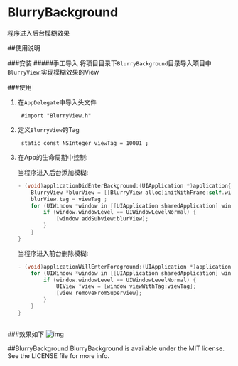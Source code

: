 # BlurryBackground
程序进入后台模糊效果

##使用说明

###安装
#####手工导入
将项目目录下`BlurryBackground`目录导入项目中
`BlurryView`:实现模糊效果的View

###使用
1. 在`AppDelegate`中导入头文件

		#import "BlurryView.h"

2. 定义`BlurryView`的Tag

		static const NSInteger viewTag = 10001 ;
		
3. 在App的生命周期中控制:

	当程序进入后台添加模糊:
	
	```objective-c
	- (void)applicationDidEnterBackground:(UIApplication *)application{
	    BlurryView *blurView = [[BlurryView alloc]initWithFrame:self.window.frame] ;
	    blurView.tag = viewTag ;
	    for (UIWindow *window in [[UIApplication sharedApplication] windows]) {
	        if (window.windowLevel == UIWindowLevelNormal) {
	            [window addSubview:blurView];
	        }
	    }
	}
	
	```
	
	当程序进入前台删除模糊:
	
	```objective-c
	- (void)applicationWillEnterForeground:(UIApplication *)application{
	    for (UIWindow *window in [[UIApplication sharedApplication] windows]) {
	        if (window.windowLevel == UIWindowLevelNormal) {
	            UIView *view = [window viewWithTag:viewTag];
	            [view removeFromSuperview];
	        }
	    }
	}
		
	```
	
###效果如下
![img](screenshot.gif)

##BlurryBackground
BlurryBackground is available under the MIT license. See the LICENSE file for more info.

